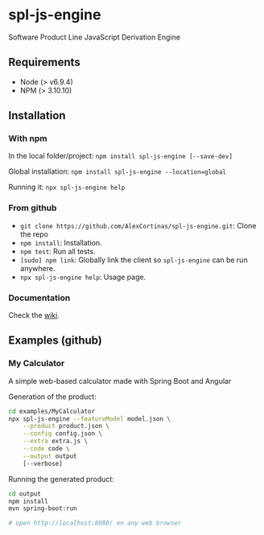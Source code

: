 # spl-js-engine
Software Product Line JavaScript Derivation Engine

## Requirements

* Node (> v6.9.4)
* NPM (> 3.10.10)

## Installation

### With npm

In the local folder/project: `npm install spl-js-engine [--save-dev]`

Global installation: `npm install spl-js-engine --location=global`

Running it: `npx spl-js-engine help`

### From github

* `git clone https://github.com/AlexCortinas/spl-js-engine.git`: Clone the repo
* `npm install`: Installation.
* `npm test`: Run all tests.
* `[sudo] npm link`: Globally link the client so `spl-js-engine` can be run anywhere.
* `npx spl-js-engine help`: Usage page.

### Documentation

Check the [wiki](https://github.com/AlexCortinas/spl-js-engine/wiki).

## Examples (github)

### My Calculator

A simple web-based calculator made with Spring Boot and Angular

Generation of the product:

```bash
cd examples/MyCalculator
npx spl-js-engine --featureModel model.json \
    --product product.json \
    --config config.json \
    --extra extra.js \
    --code code \
    --output output
    [--verbose]
```

Running the generated product:

```bash
cd output
npm install
mvn spring-boot:run

# open http://localhost:8080/ on any web browser
```

